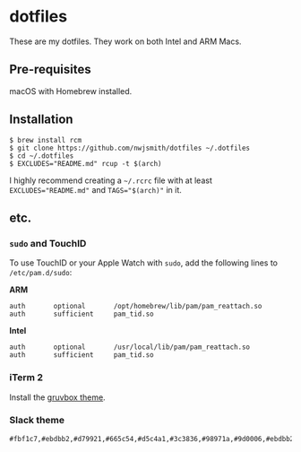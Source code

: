# dotfiles

These are my dotfiles. They work on both Intel and ARM Macs.

## Pre-requisites

macOS with Homebrew installed.

## Installation

```
$ brew install rcm
$ git clone https://github.com/nwjsmith/dotfiles ~/.dotfiles
$ cd ~/.dotfiles
$ EXCLUDES="README.md" rcup -t $(arch)
```

I highly recommend creating a `~/.rcrc` file with at least
`EXCLUDES="README.md"` and `TAGS="$(arch)"` in it.

## etc.

### `sudo` and TouchID

To use TouchID or your Apple Watch with `sudo`, add the following lines to `/etc/pam.d/sudo`:

**ARM**

```
auth       optional       /opt/homebrew/lib/pam/pam_reattach.so
auth       sufficient     pam_tid.so
```

**Intel**

```
auth       optional       /usr/local/lib/pam/pam_reattach.so
auth       sufficient     pam_tid.so
```

### iTerm 2

Install the [gruvbox theme][gruvbox-iterm].

### Slack theme

```
#fbf1c7,#ebdbb2,#d79921,#665c54,#d5c4a1,#3c3836,#98971a,#9d0006,#ebdbb2,#2828282
```

[gruvbox-iterm]: https://github.com/gruvbox-community/gruvbox-contrib/tree/master/iterm2
